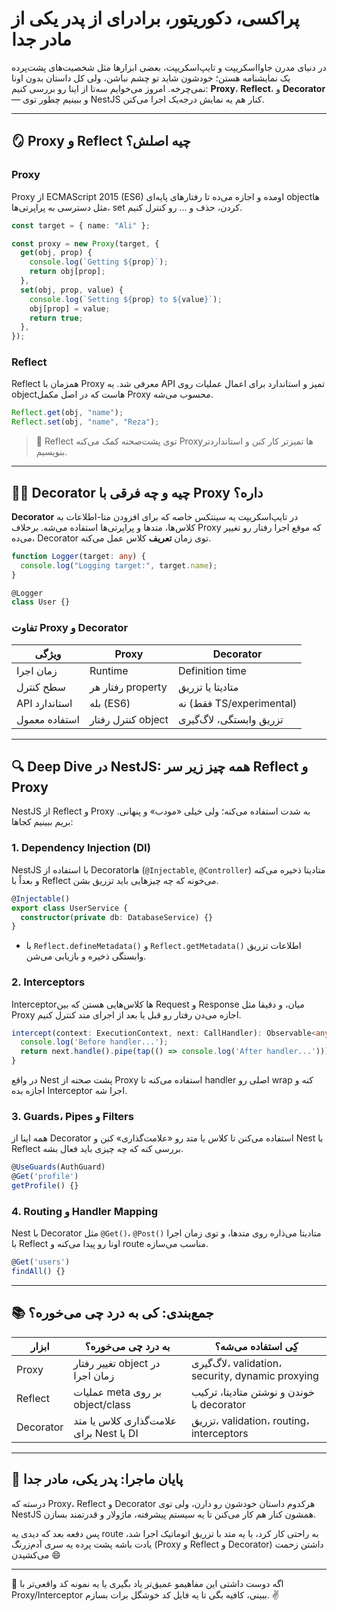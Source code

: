 # پراکسی، دکوریتور، برادرای از پدر یکی از مادر جدا

در دنیای مدرن جاوااسکریپت و تایپ‌اسکریپت، بعضی ابزارها مثل شخصیت‌های پشت‌پرده یک نمایشنامه هستن؛ خودشون شاید تو چشم نباشن، ولی کل داستان بدون اونا نمی‌چرخه. امروز می‌خوایم سه‌تا از اینا رو بررسی کنیم: **Proxy**، **Reflect**، و **Decorator** — و ببینیم چطور توی NestJS کنار هم یه نمایش درجه‌یک اجرا می‌کنن.

---

## 🪞 Proxy و Reflect چیه اصلش؟

### Proxy

Proxy از ECMAScript 2015 (ES6) اومده و اجازه می‌ده تا رفتارهای پایه‌ای objectها مثل دسترسی به پراپرتی‌ها، set کردن، حذف و ... رو کنترل کنیم.

```ts
const target = { name: "Ali" };

const proxy = new Proxy(target, {
  get(obj, prop) {
    console.log(`Getting ${prop}`);
    return obj[prop];
  },
  set(obj, prop, value) {
    console.log(`Setting ${prop} to ${value}`);
    obj[prop] = value;
    return true;
  },
});
```

### Reflect

Reflect همزمان با Proxy معرفی شد. یه API تمیز و استاندارد برای اعمال عملیات روی objectهاست که در اصل مکمل Proxy محسوب می‌شه.

```ts
Reflect.get(obj, "name");
Reflect.set(obj, "name", "Reza");
```

> 🧠 Reflect توی پشت‌صحنه کمک می‌کنه Proxyها تمیزتر کار کنن و استانداردتر بنویسیم.

---

## 🤵‍♂️ Decorator چیه و چه فرقی با Proxy داره؟

**Decorator** در تایپ‌اسکریپت یه سینتکس خاصه که برای افزودن متا-اطلاعات به کلاس‌ها، متدها و پراپرتی‌ها استفاده می‌شه. برخلاف Proxy که موقع اجرا رفتار رو تغییر می‌ده، Decorator توی زمان **تعریف** کلاس عمل می‌کنه.

```ts
function Logger(target: any) {
  console.log("Logging target:", target.name);
}

@Logger
class User {}
```

### تفاوت Proxy و Decorator

| ویژگی         | Proxy              | Decorator                |
| ------------- | ------------------ | ------------------------ |
| زمان اجرا     | Runtime            | Definition time          |
| سطح کنترل     | رفتار هر property  | متادیتا یا تزریق         |
| API استاندارد | بله (ES6)          | نه (فقط TS/experimental) |
| استفاده معمول | کنترل رفتار object | تزریق وابستگی، لاگ‌گیری  |

---

## 🔍 Deep Dive در NestJS: همه چیز زیر سر Reflect و Proxy

NestJS از Reflect و Proxy به شدت استفاده می‌کنه؛ ولی خیلی «مودب» و پنهانی. بریم ببینیم کجاها:

### 1. Dependency Injection (DI)

NestJS با استفاده از Decoratorها (`@Injectable`, `@Controller`) متادیتا ذخیره می‌کنه و بعداً با Reflect می‌خونه که چه چیزهایی باید تزریق بشن.

```ts
@Injectable()
export class UserService {
  constructor(private db: DatabaseService) {}
}
```

- با `Reflect.defineMetadata()` و `Reflect.getMetadata()` اطلاعات تزریق وابستگی ذخیره و بازیابی می‌شن.

### 2. Interceptors

Interceptorها کلاس‌هایی هستن که بین Request و Response میان، و دقیقا مثل Proxy اجازه می‌دن رفتار رو قبل یا بعد از اجرای متد کنترل کنیم.

```ts
intercept(context: ExecutionContext, next: CallHandler): Observable<any> {
  console.log('Before handler...');
  return next.handle().pipe(tap(() => console.log('After handler...')));
}
```

در واقع Nest پشت صحنه از Proxy استفاده می‌کنه تا handler اصلی رو wrap کنه و اجازه بده Interceptor اجرا شه.

### 3. Guards، Pipes و Filters

همه اینا از Decorator استفاده می‌کنن تا کلاس یا متد رو «علامت‌گذاری» کنن و Nest با Reflect بررسی کنه که چه چیزی باید فعال بشه.

```ts
@UseGuards(AuthGuard)
@Get('profile')
getProfile() {}
```

### 4. Routing و Handler Mapping

Nest با Decorator مثل `@Get()`، `@Post()` متادیتا می‌ذاره روی متدها، و توی زمان اجرا با Reflect اونا رو پیدا می‌کنه و route مناسب می‌سازه.

```ts
@Get('users')
findAll() {}
```

---

## 📚 جمع‌بندی: کی به درد چی می‌خوره؟

| ابزار     | به درد چی می‌خوره؟                      | کِی استفاده می‌شه؟                               |
| --------- | --------------------------------------- | ------------------------------------------------ |
| Proxy     | تغییر رفتار object در زمان اجرا         | لاگ‌گیری، validation، security, dynamic proxying |
| Reflect   | عملیات meta بر روی object/class         | خوندن و نوشتن متادیتا، ترکیب با decorator        |
| Decorator | علامت‌گذاری کلاس یا متد برای Nest یا DI | تزریق، validation، routing، interceptors         |

---

## 🧪 پایان ماجرا: پدر یکی، مادر جدا

درسته که Proxy، Reflect و Decorator هرکدوم داستان خودشون رو دارن، ولی توی NestJS همشون کنار هم کار می‌کنن تا یه سیستم پیشرفته، ماژولار و قدرتمند بسازن.

پس دفعه بعد که دیدی یه route به راحتی کار کرد، یا یه متد با تزریق اتوماتیک اجرا شد، یادت باشه پشت پرده یه سری آدم‌زرنگ (Proxy و Reflect و Decorator) داشتن زحمت می‌کشیدن 😄

---

🧵 اگه دوست داشتی این مفاهیمو عمیق‌تر یاد بگیری یا یه نمونه کد واقعی‌تر با Proxy/Interceptor ببینی، کافیه بگی تا یه فایل کد خوشگل برات بسازم. ✌️
